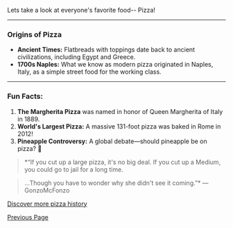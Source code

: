 Lets take a look at everyone's favorite food-- Pizza!

---

### Origins of Pizza
- **Ancient Times:** Flatbreads with toppings date back to ancient civilizations, including Egypt and Greece.
- **1700s Naples:** What we know as modern pizza originated in Naples, Italy, as a simple street food for the working class.

---

### Fun Facts:
1. **The Margherita Pizza** was named in honor of Queen Margherita of Italy in 1889.
2. **World's Largest Pizza:** A massive 131-foot pizza was baked in Rome in 2012!
3. **Pineapple Controversy:** A global debate—should pineapple be on pizza? 🍍

> *“If you cut up a large pizza, it's no big deal. If you cut up a Medium, you could go to jail for a long time.

> ...Though you have to wonder why she didn't see it coming.”* — GonzoMcFonzo

[Discover more pizza history](https://en.wikipedia.org/wiki/Pizza)



[Previous Page](page1.md)
